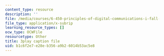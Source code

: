 ```yaml
---
content_type: resource
description: ''
file: /media/courses/6-450-principles-of-digital-communications-i-fall-2006/b1c6f2e7e28eb356a9b26014b53ac5e8_pQDVHvW19vI.srt
file_type: application/x-subrip
learning_resource_types: []
ocw_type: OCWFile
resourcetype: Other
title: 3play caption file
uid: b1c6f2e7-e28e-b356-a9b2-6014b53ac5e8
---
```

